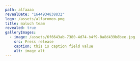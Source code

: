 ```yaml
---
path: alfaaaa
revealDate: "1644934838832"
logo: /assets/alfaromeo.png
title: maluch team
revealed: true
galleryImages:
  - image: /assets/6f6643ab-7380-4d74-b4f9-8a8d439b8bee.jpg
    src: Press release
    caption: this is caption field value
    alt: image alt
---
```

